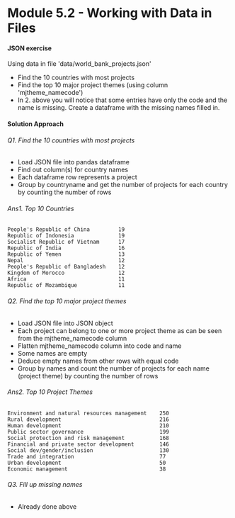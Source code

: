 # Module 5.2 - Working with Data in Files

#### JSON exercise
Using data in file 'data/world_bank_projects.json'

- Find the 10 countries with most projects
- Find the top 10 major project themes (using column 'mjtheme_namecode')
- In 2. above you will notice that some entries have only the code and the name is missing. Create a dataframe with the missing names filled in.

#### Solution Approach
###### Q1. Find the 10 countries with most projects
  - Load JSON file into pandas dataframe
  - Find out column(s) for country names
  - Each dataframe row represents a project
  - Group by countryname and get the number of projects for each country by counting the number of rows
###### Ans1. Top 10 Countries
    People's Republic of China         19
    Republic of Indonesia              19
    Socialist Republic of Vietnam      17
    Republic of India                  16
    Republic of Yemen                  13
    Nepal                              12
    People's Republic of Bangladesh    12
    Kingdom of Morocco                 12
    Africa                             11
    Republic of Mozambique             11

###### Q2. Find the top 10 major project themes
  - Load JSON file into JSON object
  - Each project can belong to one or more project theme as can be seen from the mjtheme_namecode column
  - Flatten mjtheme_namecode column into code and name
  - Some names are empty
  - Deduce empty names from other rows with equal code
  - Group by names and count the number of projects for each name (project theme) by counting the number of rows
  
###### Ans2. Top 10 Project Themes  
    Environment and natural resources management    250
    Rural development                               216
    Human development                               210
    Public sector governance                        199
    Social protection and risk management           168
    Financial and private sector development        146
    Social dev/gender/inclusion                     130
    Trade and integration                           77
    Urban development                               50
    Economic management                             38
###### Q3. Fill up missing names
  - Already done above

